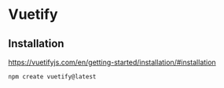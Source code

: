 # Vuetify

## Installation

https://vuetifyjs.com/en/getting-started/installation/#installation

```bash
npm create vuetify@latest
```
